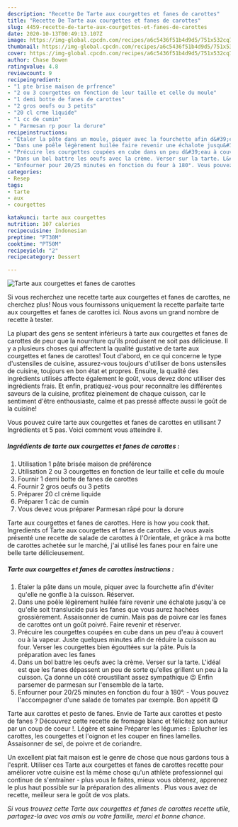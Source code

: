 ```yaml
---
description: "Recette De Tarte aux courgettes et fanes de carottes"
title: "Recette De Tarte aux courgettes et fanes de carottes"
slug: 4459-recette-de-tarte-aux-courgettes-et-fanes-de-carottes
date: 2020-10-13T00:49:13.107Z
image: https://img-global.cpcdn.com/recipes/a6c5436f51b4d9d5/751x532cq70/tarte-aux-courgettes-et-fanes-de-carottes-photo-principale-de-la-recette.jpg
thumbnail: https://img-global.cpcdn.com/recipes/a6c5436f51b4d9d5/751x532cq70/tarte-aux-courgettes-et-fanes-de-carottes-photo-principale-de-la-recette.jpg
cover: https://img-global.cpcdn.com/recipes/a6c5436f51b4d9d5/751x532cq70/tarte-aux-courgettes-et-fanes-de-carottes-photo-principale-de-la-recette.jpg
author: Chase Bowen
ratingvalue: 4.8
reviewcount: 9
recipeingredient:
- "1 pte brise maison de prfrence"
- "2 ou 3 courgettes en fonction de leur taille et celle du moule"
- "1 demi botte de fanes de carottes"
- "2 gros oeufs ou 3 petits"
- "20 cl crme liquide"
- "1 cc de cumin"
- " Parmesan rp pour la dorure"
recipeinstructions:
- "Étaler la pâte dans un moule, piquer avec la fourchette afin d&#39;éviter qu&#39;elle ne gonfle à la cuisson. Réserver."
- "Dans une poêle légèrement huilée faire revenir une échalote jusqu&#39;à ce qu&#39;elle soit translucide puis les fanes que vous aurez hachées grossièrement. Assaisonner de cumin. Mais pas de poivre car les fanes de carottes ont un goût poivré. Faire revenir et réserver."
- "Précuire les courgettes coupées en cube dans un peu d&#39;eau à couvert ou à la vapeur. Juste quelques minutes afin de réduire la cuisson au four. Verser les courgettes bien égouttées sur la pâte. Puis la préparation avec les fanes"
- "Dans un bol battre les oeufs avec la crème. Verser sur la tarte. L&#39;idéal est que les fanes dépassent un peu de sorte qu&#39;elles grillent un peu à la cuisson. Ça donne un côté croustillant assez sympathique 😉 Enfin parsemer de parmesan sur l&#39;ensemble de la tarte."
- "Enfourner pour 20/25 minutes en fonction du four à 180°. Vous pouvez l&#39;accompagner d&#39;une salade de tomates par exemple. Bon appétit 😋"
categories:
- Resep
tags:
- tarte
- aux
- courgettes

katakunci: tarte aux courgettes 
nutrition: 107 calories
recipecuisine: Indonesian
preptime: "PT30M"
cooktime: "PT50M"
recipeyield: "2"
recipecategory: Dessert

---
```



![Tarte aux courgettes et fanes de carottes](https://img-global.cpcdn.com/recipes/a6c5436f51b4d9d5/751x532cq70/tarte-aux-courgettes-et-fanes-de-carottes-photo-principale-de-la-recette.jpg)

Si vous recherchez une recette tarte aux courgettes et fanes de carottes, ne cherchez plus! Nous vous fournissons uniquement la recette parfaite tarte aux courgettes et fanes de carottes ici. Nous avons un grand nombre de recette à tester.

La plupart des gens se sentent inférieurs à tarte aux courgettes et fanes de carottes de peur que la nourriture qu'ils produisent ne soit pas délicieuse. Il y a plusieurs choses qui affectent la qualité gustative de tarte aux courgettes et fanes de carottes! Tout d'abord, en ce qui concerne le type d'ustensiles de cuisine, assurez-vous toujours d'utiliser de bons ustensiles de cuisine, toujours en bon état et propres. Ensuite, la qualité des ingrédients utilisés affecte également le goût, vous devez donc utiliser des ingrédients frais. Et enfin, pratiquez-vous pour reconnaître les différentes saveurs de la cuisine, profitez pleinement de chaque cuisson, car le sentiment d'être enthousiaste, calme et pas pressé affecte aussi le goût de la cuisine!

<!--inarticleads1-->

Vous pouvez cuire tarte aux courgettes et fanes de carottes en utilisant 7 Ingrédients et 5 pas. Voici comment vous atteindre il.

##### Ingrédients de tarte aux courgettes et fanes de carottes :

1. Utilisation 1 pâte brisée maison de préférence
1. Utilisation 2 ou 3 courgettes en fonction de leur taille et celle du moule
1. Fournir 1 demi botte de fanes de carottes
1. Fournir 2 gros oeufs ou 3 petits
1. Préparer 20 cl crème liquide
1. Préparer 1 càc de cumin
1. Vous devez vous préparer  Parmesan râpé pour la dorure


Tarte aux courgettes et fanes de carottes. Here is how you cook that. Ingredients of Tarte aux courgettes et fanes de carottes. Je vous avais présenté une recette de salade de carottes à l&#39;Orientale, et grâce à ma botte de carottes achetée sur le marché, j&#39;ai utilisé les fanes pour en faire une belle tarte délicieusement. 

<!--inarticleads2-->

##### Tarte aux courgettes et fanes de carottes instructions :

1. Étaler la pâte dans un moule, piquer avec la fourchette afin d&#39;éviter qu&#39;elle ne gonfle à la cuisson. Réserver.
1. Dans une poêle légèrement huilée faire revenir une échalote jusqu&#39;à ce qu&#39;elle soit translucide puis les fanes que vous aurez hachées grossièrement. Assaisonner de cumin. Mais pas de poivre car les fanes de carottes ont un goût poivré. Faire revenir et réserver.
1. Précuire les courgettes coupées en cube dans un peu d&#39;eau à couvert ou à la vapeur. Juste quelques minutes afin de réduire la cuisson au four. Verser les courgettes bien égouttées sur la pâte. Puis la préparation avec les fanes
1. Dans un bol battre les oeufs avec la crème. Verser sur la tarte. L&#39;idéal est que les fanes dépassent un peu de sorte qu&#39;elles grillent un peu à la cuisson. Ça donne un côté croustillant assez sympathique 😉 Enfin parsemer de parmesan sur l&#39;ensemble de la tarte.
1. Enfourner pour 20/25 minutes en fonction du four à 180°. - Vous pouvez l&#39;accompagner d&#39;une salade de tomates par exemple. Bon appétit 😋


Tarte aux carottes et pesto de fanes. Envie de Tarte aux carottes et pesto de fanes ? Découvrez cette recette de fromage blanc et félicitez son auteur par un coup de coeur !. Légère et saine Préparer les légumes : Eplucher les carottes, les courgettes et l&#39;oignon et les couper en fines lamelles. Assaisonner de sel, de poivre et de coriandre. 

<!--inarticleads1-->

<p>
Un excellent plat fait maison est le genre de chose que nous gardons tous à l'esprit. Utiliser ces Tarte aux courgettes et fanes de carottes recette pour améliorer votre cuisine est la même chose qu'un athlète professionnel qui continue de s'entraîner - plus vous le faites, mieux vous obtenez, apprenez le plus haut possible sur la préparation des aliments . Plus vous avez de recette, meilleur sera le goût de vos plats.
</p>

<p>
<i>Si vous trouvez cette Tarte aux courgettes et fanes de carottes recette utile, partagez-la avec vos amis ou votre famille, merci et bonne chance.</i>
</p>
